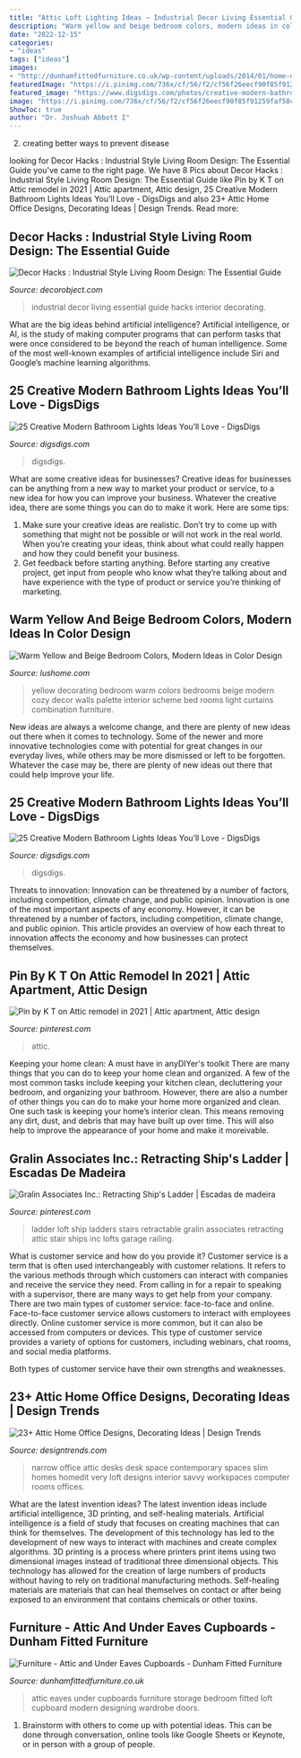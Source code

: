 ```yaml
---
title: "Attic Loft Lighting Ideas ~ Industrial Decor Living Essential Guide Hacks Interior Decorating"
description: "Warm yellow and beige bedroom colors, modern ideas in color design"
date: "2022-12-15"
categories:
- "ideas"
tags: ["ideas"]
images:
- "http://dunhamfittedfurniture.co.uk/wp-content/uploads/2014/01/home-office-cupboard-attic3.jpg"
featuredImage: "https://i.pinimg.com/736x/cf/56/f2/cf56f26eecf90f85f91259faf58cd297--attic-renovation-attic-ideas.jpg"
featured_image: "https://www.digsdigs.com/photos/creative-modern-bathroom-lights-ideas-youll-love-1.jpg"
image: "https://i.pinimg.com/736x/cf/56/f2/cf56f26eecf90f85f91259faf58cd297--attic-renovation-attic-ideas.jpg"
ShowToc: true
author: "Dr. Joshuah Abbott I"
---
```



2. creating better ways to prevent disease 

	

		
looking for Decor Hacks : Industrial Style Living Room Design: The Essential Guide you've came to the right page. We have 8 Pics about Decor Hacks : Industrial Style Living Room Design: The Essential Guide like Pin by K T on Attic remodel in 2021 | Attic apartment, Attic design, 25 Creative Modern Bathroom Lights Ideas You’ll Love - DigsDigs and also 23+ Attic Home Office Designs, Decorating Ideas | Design Trends. Read more:
		
    
## Decor Hacks : Industrial Style Living Room Design: The Essential Guide

<img loading=lazy src="https://decorobject.com/wp-content/uploads/2018/04/decor-hacks-industrial-style-living-room-design-the-essential-guide.jpg" onerror="this.onerror=null;this.src='https://tse2.mm.bing.net/th?id=OIP.80GrH5v3PoV4c5gTrG4WMgHaIT&amp;pid=15.1';" alt="Decor Hacks : Industrial Style Living Room Design: The Essential Guide">

_Source: decorobject.com_

>industrial decor living essential guide hacks interior decorating. 

	

What are the big ideas behind artificial intelligence?
Artificial intelligence, or AI, is the study of making computer programs that can perform tasks that were once considered to be beyond the reach of human intelligence. Some of the most well-known examples of artificial intelligence include Siri and Google’s machine learning algorithms.

    
## 25 Creative Modern Bathroom Lights Ideas You’ll Love - DigsDigs

<img loading=lazy src="https://www.digsdigs.com/photos/creative-modern-bathroom-lights-ideas-youll-love-1.jpg" onerror="this.onerror=null;this.src='https://tse4.mm.bing.net/th?id=OIP.SlSYOlvIkcBnBEBzB-pB9wHaLH&amp;pid=15.1';" alt="25 Creative Modern Bathroom Lights Ideas You’ll Love - DigsDigs">

_Source: digsdigs.com_

>digsdigs. 

	

What are some creative ideas for businesses?
Creative ideas for businesses can be anything from a new way to market your product or service, to a new idea for how you can improve your business. Whatever the creative idea, there are some things you can do to make it work. Here are some tips: 
1. Make sure your creative ideas are realistic. Don’t try to come up with something that might not be possible or will not work in the real world. When you’re creating your ideas, think about what could really happen and how they could benefit your business. 
2. Get feedback before starting anything. Before starting any creative project, get input from people who know what they’re talking about and have experience with the type of product or service you’re thinking of marketing.

    
## Warm Yellow And Beige Bedroom Colors, Modern Ideas In Color Design

<img loading=lazy src="https://www.lushome.com/wp-content/uploads/2019/11/yellow-color-modern-bedroom-ideas-14.jpg" onerror="this.onerror=null;this.src='https://tse2.mm.bing.net/th?id=OIP.ixoSSacasKsLtjXLf0aeTgHaJ3&amp;pid=15.1';" alt="Warm Yellow and Beige Bedroom Colors, Modern Ideas in Color Design">

_Source: lushome.com_

>yellow decorating bedroom warm colors bedrooms beige modern cozy decor walls palette interior scheme bed rooms light curtains combination furniture. 

	

New ideas are always a welcome change, and there are plenty of new ideas out there when it comes to technology. Some of the newer and more innovative technologies come with potential for great changes in our everyday lives, while others may be more dismissed or left to be forgotten. Whatever the case may be, there are plenty of new ideas out there that could help improve your life.

    
## 25 Creative Modern Bathroom Lights Ideas You’ll Love - DigsDigs

<img loading=lazy src="https://www.digsdigs.com/photos/creative-modern-bathroom-lights-ideas-youll-love-2.jpg" onerror="this.onerror=null;this.src='https://tse4.mm.bing.net/th?id=OIP.dO8SoGhsGIWPa6XpM_RvFQHaJ4&amp;pid=15.1';" alt="25 Creative Modern Bathroom Lights Ideas You’ll Love - DigsDigs">

_Source: digsdigs.com_

>digsdigs. 

	

Threats to innovation: Innovation can be threatened by a number of factors, including competition, climate change, and public opinion.
Innovation is one of the most important aspects of any economy. However, it can be threatened by a number of factors, including competition, climate change, and public opinion. This article provides an overview of how each threat to innovation affects the economy and how businesses can protect themselves.

    
## Pin By K T On Attic Remodel In 2021 | Attic Apartment, Attic Design

<img loading=lazy src="https://i.pinimg.com/736x/cf/56/f2/cf56f26eecf90f85f91259faf58cd297--attic-renovation-attic-ideas.jpg" onerror="this.onerror=null;this.src='https://tse1.mm.bing.net/th?id=OIP.eT9L-6fB5aXwzwNTGitFwwHaFj&amp;pid=15.1';" alt="Pin by K T on Attic remodel in 2021 | Attic apartment, Attic design">

_Source: pinterest.com_

>attic. 

	

Keeping your home clean: A must have in anyDIYer's toolkit
There are many things that you can do to keep your home clean and organized. A few of the most common tasks include keeping your kitchen clean, decluttering your bedroom, and organizing your bathroom. However, there are also a number of other things you can do to make your home more organized and clean. One such task is keeping your home’s interior clean. This means removing any dirt, dust, and debris that may have built up over time. This will also help to improve the appearance of your home and make it moreivable.

    
## Gralin Associates Inc.: Retracting Ship&#039;s Ladder | Escadas De Madeira

<img loading=lazy src="https://i.pinimg.com/736x/31/ec/61/31ec6127ff1dd32f51252fe675972893--ladders-ships.jpg" onerror="this.onerror=null;this.src='https://tse2.mm.bing.net/th?id=OIP.aKoZqpER_8lpDTFBvtUm_gHaNI&amp;pid=15.1';" alt="Gralin Associates Inc.: Retracting Ship&#039;s Ladder | Escadas de madeira">

_Source: pinterest.com_

>ladder loft ship ladders stairs retractable gralin associates retracting attic stair ships inc lofts garage railing. 

	

What is customer service and how do you provide it?
Customer service is a term that is often used interchangeably with customer relations. It refers to the various methods through which customers can interact with companies and receive the service they need. From calling in for a repair to speaking with a supervisor, there are many ways to get help from your company.
There are two main types of customer service: face-to-face and online. Face-to-face customer service allows customers to interact with employees directly. Online customer service is more common, but it can also be accessed from computers or devices. This type of customer service provides a variety of options for customers, including webinars, chat rooms, and social media platforms.

Both types of customer service have their own strengths and weaknesses.

    
## 23+ Attic Home Office Designs, Decorating Ideas | Design Trends

<img loading=lazy src="https://images.designtrends.com/wp-content/uploads/2016/03/09054217/Contemporary-Home-Office-Design.jpg" onerror="this.onerror=null;this.src='https://tse1.mm.bing.net/th?id=OIP.71n760PmcUoSoLxI5Pl-MAHaLH&amp;pid=15.1';" alt="23+ Attic Home Office Designs, Decorating Ideas | Design Trends">

_Source: designtrends.com_

>narrow office attic desks desk space contemporary spaces slim homes homedit very loft designs interior savvy workspaces computer rooms offices. 

	

What are the latest invention ideas?
The latest invention ideas include artificial intelligence, 3D printing, and self-healing materials. Artificial intelligence is a field of study that focuses on creating machines that can think for themselves. The development of this technology has led to the development of new ways to interact with machines and create complex algorithms. 3D printing is a process where printers print items using two dimensional images instead of traditional three dimensional objects. This technology has allowed for the creation of large numbers of products without having to rely on traditional manufacturing methods. Self-healing materials are materials that can heal themselves on contact or after being exposed to an environment that contains chemicals or other toxins.

    
## Furniture - Attic And Under Eaves Cupboards - Dunham Fitted Furniture

<img loading=lazy src="http://dunhamfittedfurniture.co.uk/wp-content/uploads/2014/01/home-office-cupboard-attic3.jpg" onerror="this.onerror=null;this.src='https://tse1.mm.bing.net/th?id=OIP.U7spiQFOQSOZcwh7xRfuRAHaJ4&amp;pid=15.1';" alt="Furniture - Attic and Under Eaves Cupboards - Dunham Fitted Furniture">

_Source: dunhamfittedfurniture.co.uk_

>attic eaves under cupboards furniture storage bedroom fitted loft cupboard modern designing wardrobe doors. 

	

1. Brainstorm with others to come up with potential ideas. This can be done through conversation, online tools like Google Sheets or Keynote, or in person with a group of people.

